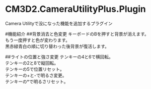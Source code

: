 # CM3D2.CameraUtilityPlus.Plugin
Camera Utilityで没になった機能を追加するプラグイン

#機能紹介
##背景消去と色変更
キーボードのBを押すと背景が消えます。  
もう一度押すと色が変わります。  
黒赤緑青白の順に切り替わった後背景が復活します。

##ライトの位置と強さ変更
テンキーの4と6で横回転。  
テンキーの2と8で縦回転。  
テンキーの5で位置リセット。  
テンキーの+と-で明るさ変更。  
テンキーの*で明るさリセット。
